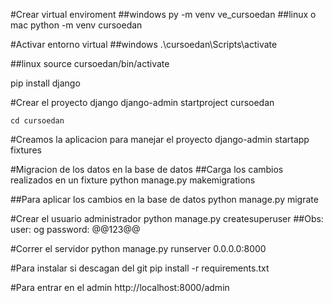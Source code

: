 #Crear virtual enviroment
##windows
    py -m venv ve_cursoedan
##linux o mac
    python -m venv cursoedan

#Activar entorno virtual
##windows
    .\cursoedan\Scripts\activate
    
##linux
    source cursoedan/bin/activate


pip install django


#Crear el proyecto django
    django-admin startproject cursoedan

    cd cursoedan

#Creamos la aplicacion para manejar el proyecto
    django-admin startapp fixtures


#Migracion de los datos en la base de datos
##Carga los cambios realizados en un fixture
    python manage.py makemigrations

##Para aplicar los cambios en la base de datos
    python manage.py migrate

#Crear el usuario administrador
    python manage.py createsuperuser
##Obs: user: og password: @@123@@


#Correr el servidor
    python manage.py runserver 0.0.0.0:8000

#Para instalar si descagan del git
    pip install -r requirements.txt

#Para entrar en el admin
    http://localhost:8000/admin